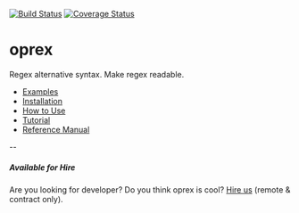 [![Build Status](https://travis-ci.org/rooney/oprex.svg?branch=master)](https://travis-ci.org/rooney/oprex)
[![Coverage Status](https://coveralls.io/repos/rooney/oprex/badge.svg?branch=master&service=github)](https://coveralls.io/github/rooney/oprex?branch=master)

# oprex
Regex alternative syntax. Make regex readable.

- [Examples](https://github.com/rooney/oprex/wiki/Examples)
- [Installation](https://github.com/rooney/oprex/wiki/Installation,-How-to-Use)
- [How to Use](https://github.com/rooney/oprex/wiki/Installation,-How-to-Use#usage)
- [Tutorial](https://github.com/rooney/oprex/wiki/Tutorial)
- [Reference Manual](https://github.com/rooney/oprex/wiki/Reference-Manual)

--

##### Available for Hire

Are you looking for developer? Do you think oprex is cool? [Hire us](mailto:panduwana@gmail.com) (remote & contract only).
